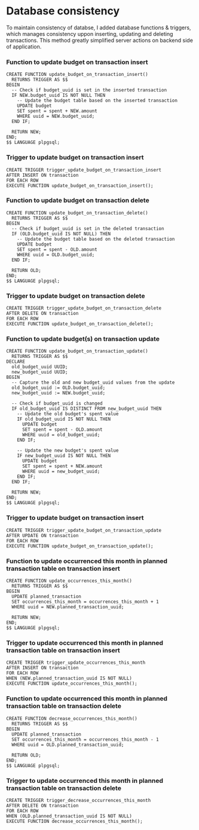 # Database consistency

To maintain consistency of databse, I added database functions & triggers, which manages consistency uppon inserting, updating and deleting transactions. This method greatly simplified server actions on backend side of application.

### Function to update budget on transaction insert
```
CREATE FUNCTION update_budget_on_transaction_insert()
  RETURNS TRIGGER AS $$
BEGIN
  -- Check if budget_uuid is set in the inserted transaction
  IF NEW.budget_uuid IS NOT NULL THEN
    -- Update the budget table based on the inserted transaction
    UPDATE budget
    SET spent = spent + NEW.amount
    WHERE uuid = NEW.budget_uuid;
  END IF;

  RETURN NEW;
END;
$$ LANGUAGE plpgsql;
```

### Trigger to update budget on transaction insert
```
CREATE TRIGGER trigger_update_budget_on_transaction_insert
AFTER INSERT ON transaction
FOR EACH ROW
EXECUTE FUNCTION update_budget_on_transaction_insert();
```

### Function to update budget on transaction delete
```
CREATE FUNCTION update_budget_on_transaction_delete()
  RETURNS TRIGGER AS $$
BEGIN
  -- Check if budget_uuid is set in the deleted transaction
  IF (OLD.budget_uuid IS NOT NULL) THEN
    -- Update the budget table based on the deleted transaction
    UPDATE budget
    SET spent = spent - OLD.amount
    WHERE uuid = OLD.budget_uuid;
  END IF;

  RETURN OLD;
END;
$$ LANGUAGE plpgsql;
```

### Trigger to update budget on transaction delete
```
CREATE TRIGGER trigger_update_budget_on_transaction_delete
AFTER DELETE ON transaction
FOR EACH ROW
EXECUTE FUNCTION update_budget_on_transaction_delete();
```

### Function to update budget(s) on transaction update
```
CREATE FUNCTION update_budget_on_transaction_update()
  RETURNS TRIGGER AS $$
DECLARE
  old_budget_uuid UUID;
  new_budget_uuid UUID;
BEGIN
  -- Capture the old and new budget_uuid values from the update
  old_budget_uuid := OLD.budget_uuid;
  new_budget_uuid := NEW.budget_uuid;

  -- Check if budget_uuid is changed
  IF old_budget_uuid IS DISTINCT FROM new_budget_uuid THEN
    -- Update the old budget's spent value
    IF old_budget_uuid IS NOT NULL THEN
      UPDATE budget
      SET spent = spent - OLD.amount
      WHERE uuid = old_budget_uuid;
    END IF;

    -- Update the new budget's spent value
    IF new_budget_uuid IS NOT NULL THEN
      UPDATE budget
      SET spent = spent + NEW.amount
      WHERE uuid = new_budget_uuid;
    END IF;
  END IF;

  RETURN NEW;
END;
$$ LANGUAGE plpgsql;
```

### Trigger to update budget on transaction insert
```
CREATE TRIGGER trigger_update_budget_on_transaction_update
AFTER UPDATE ON transaction
FOR EACH ROW
EXECUTE FUNCTION update_budget_on_transaction_update();
```

### Function to update occurrenced this month in planned transaction table on transaction insert
```
CREATE FUNCTION update_occurrences_this_month()
  RETURNS TRIGGER AS $$
BEGIN
  UPDATE planned_transaction
  SET occurrences_this_month = occurrences_this_month + 1
  WHERE uuid = NEW.planned_transaction_uuid;

  RETURN NEW;
END;
$$ LANGUAGE plpgsql;
```

### Trigger to update occurrenced this month in planned transaction table on transaction insert
```
CREATE TRIGGER trigger_update_occurrences_this_month
AFTER INSERT ON transaction
FOR EACH ROW
WHEN (NEW.planned_transaction_uuid IS NOT NULL)
EXECUTE FUNCTION update_occurrences_this_month();
```

### Function to update occurrenced this month in planned transaction table on transaction delete
```
CREATE FUNCTION decrease_occurrences_this_month()
  RETURNS TRIGGER AS $$
BEGIN
  UPDATE planned_transaction
  SET occurrences_this_month = occurrences_this_month - 1
  WHERE uuid = OLD.planned_transaction_uuid;

  RETURN OLD;
END;
$$ LANGUAGE plpgsql;
```

### Trigger to update occurrenced this month in planned transaction table on transaction delete
```
CREATE TRIGGER trigger_decrease_occurrences_this_month
AFTER DELETE ON transaction
FOR EACH ROW
WHEN (OLD.planned_transaction_uuid IS NOT NULL)
EXECUTE FUNCTION decrease_occurrences_this_month();
```